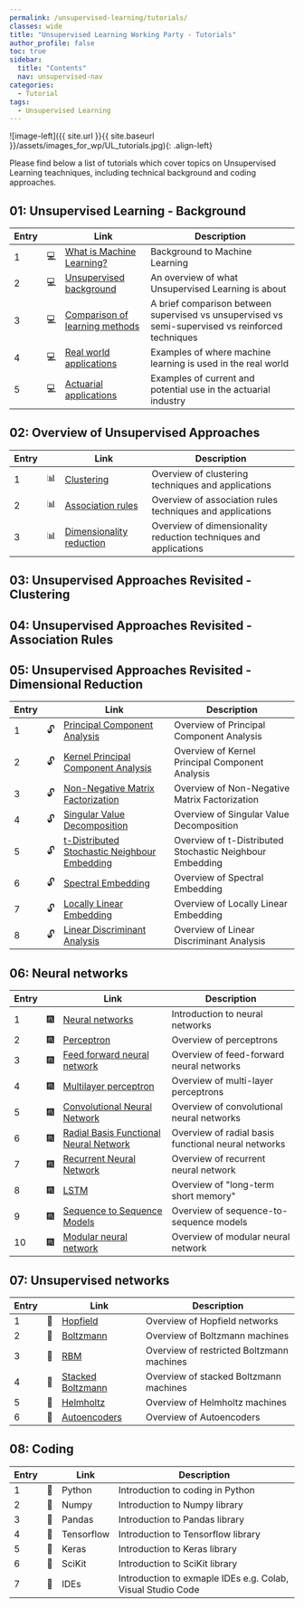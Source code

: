 ```yaml
---
permalink: /unsupervised-learning/tutorials/
classes: wide
title: "Unsupervised Learning Working Party - Tutorials"
author_profile: false
toc: true
sidebar:
  title: "Contents"
  nav: unsupervised-nav
categories:
  - Tutorial
tags:
  - Unsupervised Learning
---
```



![image-left]({{ site.url }}{{ site.baseurl }}/assets/images_for_wp/UL_tutorials.jpg){: .align-left}



Please find below a list of tutorials which cover topics on Unsupervised Learning teachniques, including technical background and coding approaches.

## 01: Unsupervised Learning - Background

| Entry|               |Link                          |Description                    |
| ---- | ------------- |----------------------------- |-------------------------------|
| 1    |:computer:     |[What is Machine Learning?](/unsupervised-learning/tutorial_whatIsML/)     |Background to Machine Learning |
| 2    |:computer:     |[Unsupervised background](/unsupervised-learning/tutorial_ULbackground/)       |An overview of what Unsupervised Learning is about |
| 3    |:computer:     |[Comparison of learning methods](/unsupervised-learning/tutorial_comparison/)      |A brief comparison between supervised vs unsupervised vs semi-supervised vs reinforced techniques|
| 4    |:computer:     |[Real world applications](/unsupervised-learning/tutorial_realApplications/)|Examples of where machine learning is used in the real world|
| 5    |:computer:     |[Actuarial applications](/unsupervised-learning/tutorial_actuarialApplications/)        |Examples of current and potential use in the actuarial industry|

## 02: Overview of Unsupervised Approaches

| Entry|               |Link                          |Description                    |
| -----| ------------- |----------------------------- |-------------------------------|
| 1    | :bar_chart:    |[Clustering](/unsupervised-learning/tutorial_clustering/)                                   |Overview of clustering techniques and applications                    |
| 2    | :bar_chart:   |[Association rules](/unsupervised-learning/tutorial_association_rules/)                      |Overview of association rules techniques and applications                    |
| 3    | :bar_chart:   |[Dimensionality reduction](/unsupervised-learning/tutorial_dimensionality_reduction/)        |Overview of dimensionality reduction techniques and applications                    |

## 03: Unsupervised Approaches Revisited - Clustering

## 04: Unsupervised Approaches Revisited - Association Rules

## 05: Unsupervised Approaches Revisited - Dimensional Reduction

| Entry|               |Link                          |Description                    |
| -----| ------------- |----------------------------- |-------------------------------|
| 1    | :unlock:      |[Principal Component Analysis](/unsupervised-learning/tutorial_dimensionality_reduction/)        |Overview of Principal Component Analysis                    |
| 2    | :unlock:      |[Kernel Principal Component Analysis](/unsupervised-learning/tutorial_dimensionality_reduction/) |Overview of Kernel Principal Component Analysis          |
| 3    | :unlock:      |[Non-Negative Matrix Factorization](/unsupervised-learning/tutorial_dimensionality_reduction/)   |Overview of Non-Negative Matrix Factorization               |
| 4    | :unlock:      |[Singular Value Decomposition](/unsupervised-learning/tutorial_dimensionality_reduction/)        |Overview of Singular Value Decomposition               |
| 5    | :unlock:      |[t-Distributed Stochastic Neighbour Embedding](/unsupervised-learning/tutorial_dimensionality_reduction/)        |Overview of t-Distributed Stochastic Neighbour Embedding                    |
| 6    | :unlock:      |[Spectral Embedding](/unsupervised-learning/tutorial_dimensionality_reduction/)              |Overview of Spectral Embedding                    |
| 7    | :unlock:      |[Locally Linear Embedding](/unsupervised-learning/tutorial_dimensionality_reduction/)        |Overview of Locally Linear Embedding                   |
| 8    | :unlock:      |[Linear Discriminant Analysis](/unsupervised-learning/tutorial_dimensionality_reduction/)    |Overview of Linear Discriminant Analysis                |


## 06: Neural networks

| Entry|               |Link                          |Description                    |
| -----| ------------- |----------------------------- |-------------------------------|
| 1    | :fireworks:    |[Neural networks](/unsupervised-learning/tutorial_neuralNetworks/)               |Introduction to neural networks          |
| 2    | :fireworks:    |[Perceptron](/unsupervised-learning/tutorial_neuralNetworks/)                    |Overview of perceptrons                  |
| 3    | :fireworks:    |[Feed forward neural network](/unsupervised-learning/tutorial_neuralNetworks/)   |Overview of feed-forward neural networks |
| 4    | :fireworks:    |[Multilayer perceptron](/unsupervised-learning/tutorial_neuralNetworks/)         |Overview of multi-layer perceptrons      |
| 5    | :fireworks:   |[Convolutional Neural Network](/unsupervised-learning/tutorial_neuralNetworks/)  |Overview of convolutional neural networks|
| 6    | :fireworks:    |[Radial Basis Functional Neural Network](/unsupervised-learning/tutorial_neuralNetworks/)    |Overview of radial basis functional neural networks |
| 7    | :fireworks:    |[Recurrent Neural Network](/unsupervised-learning/tutorial_neuralNetworks/)      |Overview of recurrent neural network |
| 8    | :fireworks:    |[LSTM](/unsupervised-learning/tutorial_neuralNetworks/)                          |Overview of "long-term short memory" |
| 9    | :fireworks:    |[Sequence to Sequence Models](/unsupervised-learning/tutorial_neuralNetworks/)   |Overview of sequence-to-sequence models   |
| 10   | :fireworks:    |[Modular neural network](/unsupervised-learning/tutorial_neuralNetworks/)        |Overview of modular neural network |


## 07: Unsupervised networks

| Entry|               |Link                          |Description                    |
| -----| ------------- |----------------------------- |-------------------------------|
| 1    | :microscope:  |[Hopfield](/unsupervised-learning/tutorial_hopfield/)                      |Overview of Hopfield networks               |
| 2    | :microscope:  |[Boltzmann](/unsupervised-learning/tutorial_boltzmann/)                    |Overview of Boltzmann machines              |
| 3    | :microscope:  |[RBM](/unsupervised-learning/tutorial_restrictedBoltzmann/)                |Overview of restricted Boltzmann machines   |
| 4    | :microscope:  |[Stacked Boltzmann](/unsupervised-learning/tutorial_stackedBoltzmann/)     |Overview of stacked Boltzmann machines      |
| 5    | :microscope:  |[Helmholtz](/unsupervised-learning/tutorial_helmholtz/)                    |Overview of Helmholtz machines              |
| 6    | :microscope:  |[Autoencoders](/unsupervised-learning/tutorial_autoencoders/)              |Overview of Autoencoders                    |

## 08: Coding

| Entry|               |Link                          |Description                    |
| -----| ------------- |----------------------------- |-------------------------------|
| 1    | :milky_way:  |Python                        |Introduction to coding in Python                    |
| 2    | :milky_way:  |Numpy                         |Introduction to Numpy library                    |
| 3    | :milky_way:  |Pandas                        |Introduction to Pandas library                    |
| 4    | :milky_way:  |Tensorflow                    |Introduction to Tensorflow library                    |
| 5    | :milky_way:  |Keras                         |Introduction to Keras library                    |
| 6    | :milky_way:  |SciKit                        |Introduction to SciKit library                     |
| 7    | :milky_way:  |IDEs                          |Introduction to exmaple IDEs e.g. Colab, Visual Studio Code|
